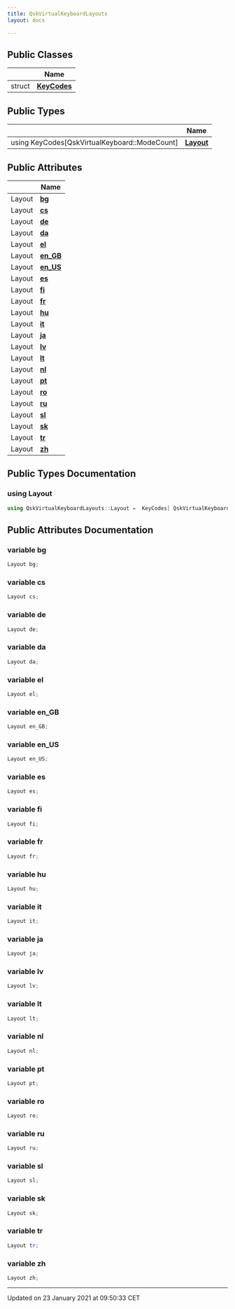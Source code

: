 ```yaml
---
title: QskVirtualKeyboardLayouts
layout: docs

---
```





## Public Classes

|                | Name           |
| -------------- | -------------- |
| struct | **[KeyCodes](/docs/classes/struct_qsk_virtual_keyboard_layouts_1_1_key_codes/)**  |

## Public Types

|                | Name           |
| -------------- | -------------- |
| using KeyCodes[QskVirtualKeyboard::ModeCount] | **[Layout](/docs/classes/struct_qsk_virtual_keyboard_layouts/#using-layout)**  |

## Public Attributes

|                | Name           |
| -------------- | -------------- |
| Layout | **[bg](/docs/classes/struct_qsk_virtual_keyboard_layouts/#variable-bg)**  |
| Layout | **[cs](/docs/classes/struct_qsk_virtual_keyboard_layouts/#variable-cs)**  |
| Layout | **[de](/docs/classes/struct_qsk_virtual_keyboard_layouts/#variable-de)**  |
| Layout | **[da](/docs/classes/struct_qsk_virtual_keyboard_layouts/#variable-da)**  |
| Layout | **[el](/docs/classes/struct_qsk_virtual_keyboard_layouts/#variable-el)**  |
| Layout | **[en_GB](/docs/classes/struct_qsk_virtual_keyboard_layouts/#variable-en_gb)**  |
| Layout | **[en_US](/docs/classes/struct_qsk_virtual_keyboard_layouts/#variable-en_us)**  |
| Layout | **[es](/docs/classes/struct_qsk_virtual_keyboard_layouts/#variable-es)**  |
| Layout | **[fi](/docs/classes/struct_qsk_virtual_keyboard_layouts/#variable-fi)**  |
| Layout | **[fr](/docs/classes/struct_qsk_virtual_keyboard_layouts/#variable-fr)**  |
| Layout | **[hu](/docs/classes/struct_qsk_virtual_keyboard_layouts/#variable-hu)**  |
| Layout | **[it](/docs/classes/struct_qsk_virtual_keyboard_layouts/#variable-it)**  |
| Layout | **[ja](/docs/classes/struct_qsk_virtual_keyboard_layouts/#variable-ja)**  |
| Layout | **[lv](/docs/classes/struct_qsk_virtual_keyboard_layouts/#variable-lv)**  |
| Layout | **[lt](/docs/classes/struct_qsk_virtual_keyboard_layouts/#variable-lt)**  |
| Layout | **[nl](/docs/classes/struct_qsk_virtual_keyboard_layouts/#variable-nl)**  |
| Layout | **[pt](/docs/classes/struct_qsk_virtual_keyboard_layouts/#variable-pt)**  |
| Layout | **[ro](/docs/classes/struct_qsk_virtual_keyboard_layouts/#variable-ro)**  |
| Layout | **[ru](/docs/classes/struct_qsk_virtual_keyboard_layouts/#variable-ru)**  |
| Layout | **[sl](/docs/classes/struct_qsk_virtual_keyboard_layouts/#variable-sl)**  |
| Layout | **[sk](/docs/classes/struct_qsk_virtual_keyboard_layouts/#variable-sk)**  |
| Layout | **[tr](/docs/classes/struct_qsk_virtual_keyboard_layouts/#variable-tr)**  |
| Layout | **[zh](/docs/classes/struct_qsk_virtual_keyboard_layouts/#variable-zh)**  |

## Public Types Documentation

### using Layout

```cpp
using QskVirtualKeyboardLayouts::Layout =  KeyCodes[ QskVirtualKeyboard::ModeCount ];
```


## Public Attributes Documentation

### variable bg

```cpp
Layout bg;
```


### variable cs

```cpp
Layout cs;
```


### variable de

```cpp
Layout de;
```


### variable da

```cpp
Layout da;
```


### variable el

```cpp
Layout el;
```


### variable en_GB

```cpp
Layout en_GB;
```


### variable en_US

```cpp
Layout en_US;
```


### variable es

```cpp
Layout es;
```


### variable fi

```cpp
Layout fi;
```


### variable fr

```cpp
Layout fr;
```


### variable hu

```cpp
Layout hu;
```


### variable it

```cpp
Layout it;
```


### variable ja

```cpp
Layout ja;
```


### variable lv

```cpp
Layout lv;
```


### variable lt

```cpp
Layout lt;
```


### variable nl

```cpp
Layout nl;
```


### variable pt

```cpp
Layout pt;
```


### variable ro

```cpp
Layout ro;
```


### variable ru

```cpp
Layout ru;
```


### variable sl

```cpp
Layout sl;
```


### variable sk

```cpp
Layout sk;
```


### variable tr

```cpp
Layout tr;
```


### variable zh

```cpp
Layout zh;
```


-------------------------------

Updated on 23 January 2021 at 09:50:33 CET